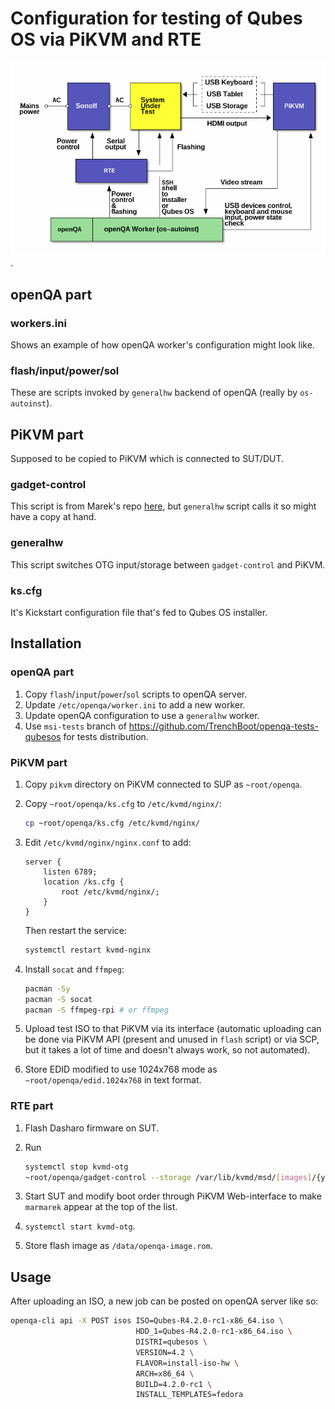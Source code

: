 # Configuration for testing of Qubes OS via PiKVM and RTE

![Setup diagram](./openqa-qubesos-setup.png).

## openQA part

### workers.ini

Shows an example of how openQA worker's configuration might look like.

### flash/input/power/sol

These are scripts invoked by `generalhw` backend of openQA (really by
`os-autoinst`).

## PiKVM part

Supposed to be copied to PiKVM which is connected to SUT/DUT.

### gadget-control

This script is from Marek's repo [here][gadget-control], but `generalhw` script
calls it so might have a copy at hand.

### generalhw

This script switches OTG input/storage between `gadget-control` and
PiKVM.

### ks.cfg

It's Kickstart configuration file that's fed to Qubes OS installer.

[gadget-control]: https://github.com/QubesOS/tests-hw-setup/blob/aab12ae18820dda692637ef29856f7e53a8221c9/states/openqa-cmds/gadget-control

## Installation

### openQA part

1. Copy `flash`/`input`/`power`/`sol` scripts to openQA server.
2. Update `/etc/openqa/worker.ini` to add a new worker.
3. Update openQA configuration to use a `generalhw` worker.
4. Use `msi-tests` branch of
   <https://github.com/TrenchBoot/openqa-tests-qubesos> for tests distribution.

### PiKVM part

1. Copy `pikvm` directory on PiKVM connected to SUP as `~root/openqa`.
2. Copy `~root/openqa/ks.cfg` to `/etc/kvmd/nginx/`:

   ```bash
   cp ~root/openqa/ks.cfg /etc/kvmd/nginx/
   ```

3. Edit `/etc/kvmd/nginx/nginx.conf` to add:

   ```nginx
   server {
       listen 6789;
       location /ks.cfg {
           root /etc/kvmd/nginx/;
       }
   }
   ```

   Then restart the service:

   ```bash
   systemctl restart kvmd-nginx
   ```

4. Install `socat` and `ffmpeg`:

   ```bash
   pacman -Sy
   pacman -S socat
   pacman -S ffmpeg-rpi # or ffmpeg
   ```

5. Upload test ISO to that PiKVM via its interface (automatic uploading can be
   done via PiKVM API (present and unused in `flash` script) or via SCP, but it
   takes a lot of time and doesn't always work, so not automated).
6. Store EDID modified to use 1024x768 mode as `~root/openqa/edid.1024x768` in
   text format.

### RTE part

1. Flash Dasharo firmware on SUT.
2. Run

   ```bash
   systemctl stop kvmd-otg
   ~root/openqa/gadget-control --storage /var/lib/kvmd/msd/[images]/{your.iso}
   ```

3. Start SUT and modify boot order through PiKVM Web-interface to make
   `marmarek` appear at the top of the list.
4. `systemctl start kvmd-otg`.
5. Store flash image as `/data/openqa-image.rom`.

## Usage

After uploading an ISO, a new job can be posted on openQA server like so:

```bash
openqa-cli api -X POST isos ISO=Qubes-R4.2.0-rc1-x86_64.iso \
                            HDD_1=Qubes-R4.2.0-rc1-x86_64.iso \
                            DISTRI=qubesos \
                            VERSION=4.2 \
                            FLAVOR=install-iso-hw \
                            ARCH=x86_64 \
                            BUILD=4.2.0-rc1 \
                            INSTALL_TEMPLATES=fedora
```
